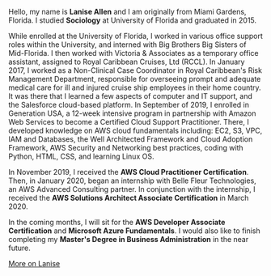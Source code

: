 Hello, my name is **Lanise Allen** and I am originally from Miami Gardens, Florida. I studied **Sociology** at University of Florida and graduated in 2015. 

While enrolled at the University of Florida, I worked in various office support roles within the University, and interned with Big Brothers Big Sisters of Mid-Florida. I then worked with Victoria & Associates as a temporary office assistant, assigned to Royal Caribbean Cruises, Ltd (RCCL). In January 2017, I worked as a Non-Clinical Case Coordinator in Royal Caribbean's Risk Management Department, responsible for overseeing prompt and adequate medical care for ill and injured cruise ship employees in their home country. It was there that I learned a few aspects of computer and IT support, and the Salesforce cloud-based platform. In September of 2019, I enrolled in Generation USA, a 12-week intensive program in partnership with Amazon Web Services to become a Certified Cloud Support Practitioner. There, I developed knowledge on AWS cloud fundamentals including: EC2, S3, VPC, IAM and Databases, the Well Architected Framework and Cloud Adoption Framework, AWS Security and Networking best practices, coding with Python, HTML, CSS, and learning Linux OS.

In November 2019, I received the **AWS Cloud Practitioner Certification**. Then, in January 2020, began an internship with Belle Fleur Technologies, an AWS Advanced Consulting partner. In conjunction with the internship, I received the **AWS Solutions Architect Associate Certification** in March 2020.

In the coming months, I will sit for the **AWS Developer Associate Certification** and **Microsoft Azure Fundamentals**. I would also like to finish completing my **Master's Degree in Business Administration** in the near future.

<a markdown="0" href="https://www.linkedin.com/in/laniseallen/" class="btn">More on Lanise</a>

[^1]: Example: *domain.com/category-name/post-title*
